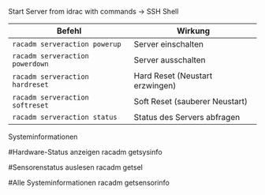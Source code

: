 Start Server from idrac with commands -> SSH Shell

| Befehl                          | Wirkung                         |
| ------------------------------- | ------------------------------- |
| `racadm serveraction powerup`   | Server einschalten              |
| `racadm serveraction powerdown` | Server ausschalten              |
| `racadm serveraction hardreset` | Hard Reset (Neustart erzwingen) |
| `racadm serveraction softreset` | Soft Reset (sauberer Neustart)  |
| `racadm serveraction status`    | Status des Servers abfragen     |


Systeminformationen

#Hardware-Status anzeigen
racadm getsysinfo

#Sensorenstatus auslesen
racadm getsel

#Alle Systeminformationen
racadm getsensorinfo

